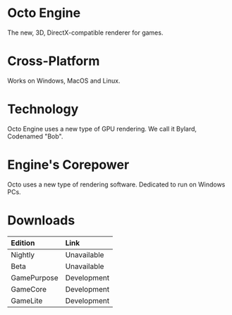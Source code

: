 # Octo Engine
The new, 3D, DirectX-compatible renderer for games.

# Cross-Platform
Works on Windows, MacOS and Linux.

# Technology
Octo Engine uses a new type of GPU rendering. We call it Bylard, Codenamed "Bob".

# Engine's Corepower
Octo uses a new type of rendering software. Dedicated to run on Windows PCs.

# Downloads
| Edition | Link |
| :-- | :--
| Nightly | Unavailable
| Beta | Unavailable
| GamePurpose | Development
| GameCore | Development
| GameLite | Development

